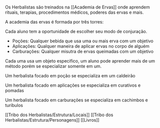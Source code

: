 
Os Herbalistas são treinados na [[Academia de Ervas]] onde aprendem rituais, terapias, procedimentos médicos, poderes das ervas e mais.

A academia das ervas é formada por três torres:


Cada aluno tem a oportunidade de escolher seu modo de conjuração.

- Poções: Qualquer bebida que usa uma ou mais erva com um objetivo 
- Aplicações: Qualquer maneira de aplicar ervas no corpo de alguém 
- Carburações: Qualquer misutra de ervas queimadas com um objetivo 

Cada uma usa um objeto especifico, um aluno pode aprender mais de um método porém se especializar somente em um.


Um herbalista focado em poção se especializa em um caldeirão

Um herbalista focado em aplicações se especializa em curativos e pomadas

Um herbalista focado em carburações se especializa em cachimbos e turibulos

[[Tribo dos Herbalistas/Estrutura/Locais]]
[[Tribo dos Herbalistas/Estrutura/Personagens]]
[[Livros]]